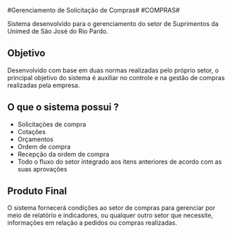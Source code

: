 #Gerenciamento de Solicitação de Compras#
#COMPRAS#

Sistema desenvolvido para o gerenciamento do setor de Suprimentos da Unimed de São José do Rio Pardo.

## **Objetivo** ##

Desenvolvido com base em duas normas realizadas pelo próprio setor, o principal objetivo do sistema é auxiliar no controle e na gestão de compras realizadas pela empresa.

## **O que o sistema possui ?** ##

* Solicitações de compra
*  Cotações
* Orçamentos
*  Ordem de compra
*  Recepção da ordem de compra
*  Todo o fluxo do setor integrado aos itens anteriores de acordo com as suas aprovações

## **Produto Final** ##
O sistema fornecerá condições ao setor de compras para gerenciar por meio de relatório e indicadores, ou qualquer outro setor que necessite, informações em relação a pedidos ou compras realizadas.
